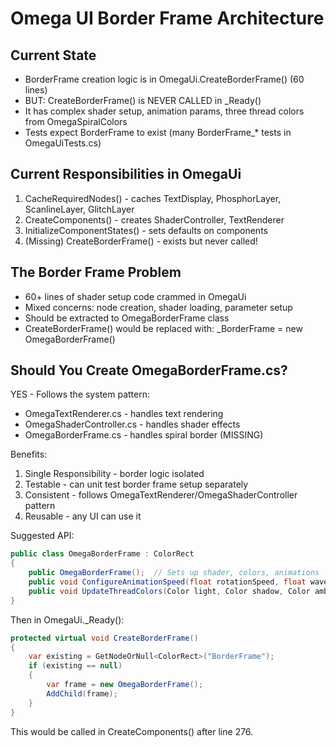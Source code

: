# Omega UI Border Frame Architecture

## Current State
- BorderFrame creation logic is in OmegaUi.CreateBorderFrame() (60 lines)
- BUT: CreateBorderFrame() is NEVER CALLED in _Ready()
- It has complex shader setup, animation params, three thread colors from OmegaSpiralColors
- Tests expect BorderFrame to exist (many BorderFrame_* tests in OmegaUiTests.cs)

## Current Responsibilities in OmegaUi
1. CacheRequiredNodes() - caches TextDisplay, PhosphorLayer, ScanlineLayer, GlitchLayer
2. CreateComponents() - creates ShaderController, TextRenderer
3. InitializeComponentStates() - sets defaults on components
4. (Missing) CreateBorderFrame() - exists but never called!

## The Border Frame Problem
- 60+ lines of shader setup code crammed in OmegaUi
- Mixed concerns: node creation, shader loading, parameter setup
- Should be extracted to OmegaBorderFrame class
- CreateBorderFrame() would be replaced with: _BorderFrame = new OmegaBorderFrame()

## Should You Create OmegaBorderFrame.cs?

YES - Follows the system pattern:
- OmegaTextRenderer.cs - handles text rendering
- OmegaShaderController.cs - handles shader effects
- OmegaBorderFrame.cs - handles spiral border (MISSING)

Benefits:
1. Single Responsibility - border logic isolated
2. Testable - can unit test border frame setup separately
3. Consistent - follows OmegaTextRenderer/OmegaShaderController pattern
4. Reusable - any UI can use it

Suggested API:
```csharp
public class OmegaBorderFrame : ColorRect
{
    public OmegaBorderFrame();  // Sets up shader, colors, animations
    public void ConfigureAnimationSpeed(float rotationSpeed, float waveSpeed);
    public void UpdateThreadColors(Color light, Color shadow, Color ambition);
}
```

Then in OmegaUi._Ready():
```csharp
protected virtual void CreateBorderFrame()
{
    var existing = GetNodeOrNull<ColorRect>("BorderFrame");
    if (existing == null)
    {
        var frame = new OmegaBorderFrame();
        AddChild(frame);
    }
}
```

This would be called in CreateComponents() after line 276.
